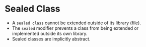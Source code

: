 # Sealed Class
* A `sealed class` cannot be extended outside of its library (file).
* The `sealed` modifier prevents a class from being extended or implemented outside its own library.
* Sealed classes are implicitly abstract.